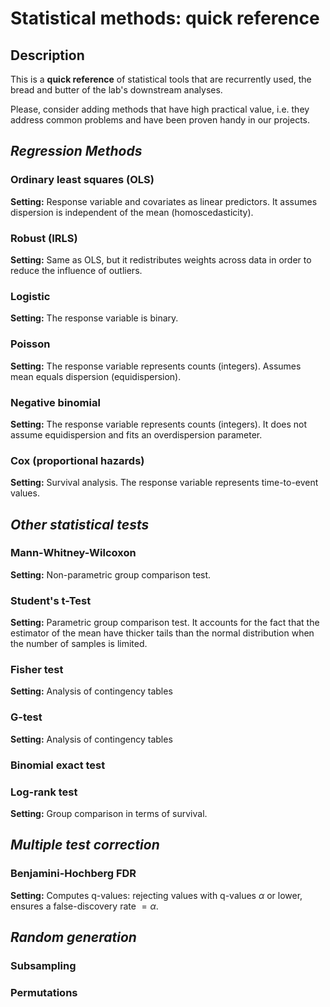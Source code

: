 # Statistical methods: quick reference

## Description

This is a **quick reference** of statistical tools that are recurrently used, the bread and butter of the lab's downstream analyses.

Please, consider adding methods that have high practical value, i.e. they address common problems and have been proven handy in our projects.

## *Regression Methods*

### Ordinary least squares (OLS)

**Setting:** Response variable and covariates as linear predictors. It assumes dispersion is independent of the mean (homoscedasticity).

### Robust (IRLS)

**Setting:** Same as OLS, but it redistributes weights across data in order to reduce the influence of outliers.

### Logistic

**Setting:** The response variable is binary.

### Poisson

**Setting:** The response variable represents counts (integers). Assumes mean equals dispersion (equidispersion).

### Negative binomial

**Setting:** The response variable represents counts (integers). It does not assume equidispersion and fits an overdispersion parameter.

### Cox (proportional hazards)

**Setting:** Survival analysis. The response variable represents time-to-event values.


## *Other statistical tests*

### Mann-Whitney-Wilcoxon

**Setting:** Non-parametric group comparison test. 

### Student's t-Test

**Setting:** Parametric group comparison test. It accounts for the fact that the estimator of the mean have thicker tails than the normal distribution when the number of samples is limited.

### Fisher test

**Setting:** Analysis of contingency tables

### G-test

**Setting:** Analysis of contingency tables

### Binomial exact test


### Log-rank test

**Setting:** Group comparison in terms of survival.

## *Multiple test correction*

### Benjamini-Hochberg FDR

**Setting:** Computes q-values: rejecting values with q-values $\alpha$ or lower, ensures a false-discovery rate $=\alpha$.

## *Random generation*

### Subsampling

### Permutations

